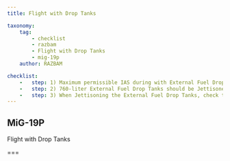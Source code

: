 ```yaml
---
title: Flight with Drop Tanks

taxonomy:
    tag:
        - checklist
        - razbam
        - Flight with Drop Tanks
        - mig-19p
    author: RAZBAM

checklist:
    -   step: 1) Maximum permissible IAS during with External Fuel Drop Tanks installed is 1,000 km/h.
    -   step: 2) 760-liter External Fuel Drop Tanks should be Jettisoned in the speed range of 400-800 km/h.
    -   step: 3) When Jettisoning the External Fuel Drop Tanks, check that the Green “Suspended Loads” Lamps are no longer illuminated.
---
```


## MiG-19P 
Flight with Drop Tanks

===

